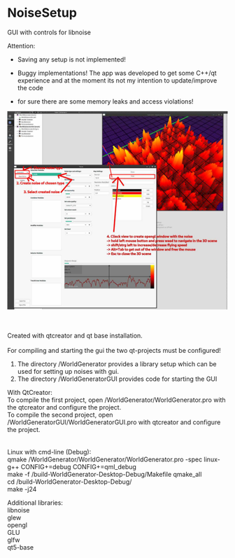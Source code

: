 # NoiseSetup
GUI with controls for libnoise

Attention:

  * Saving any setup is not implemented!

  * Buggy implementations! The app was developed to get some C++/qt experience and at the moment its not my intention to update/improve the code
  * for sure there are some memory leaks and access violations!
  
![logo]

[logo]: https://github.com/etkmichi/NoiseSetup/blob/main/Bildschirmfoto_2023-04-11_10-51-51.jpg

<br><br>
Created with qtcreator and qt base installation.<br><br>
For compiling and starting the gui the two qt-projects must be configured!<br>
1. The directory /WorldGenerator provides a library setup which can be used for setting up noises with gui.
2. The directory /WorldGeneratorGUI provides code for starting the GUI

With QtCreator:<br>
To compile the first project, open /WorldGenerator/WorldGenerator.pro with the qtcreator and configure the project.<br>
To compile the second project, open /WorldGeneratorGUI/WorldGeneratorGUI.pro with qtcreator and configure the project.<br>
<br><br>
Linux with cmd-line (Debug):<br>
qmake /WorldGenerator/WorldGenerator/WorldGenerator.pro -spec linux-g++ CONFIG+=debug CONFIG+=qml_debug<br>
make -f /build-WorldGenerator-Desktop-Debug/Makefile qmake_all<br>
cd /build-WorldGenerator-Desktop-Debug/<br>
make -j24<br>

Additional libraries:<br>
libnoise<br>
glew<br>
opengl<br>
GLU<br>
glfw<br>
qt5-base<br>
